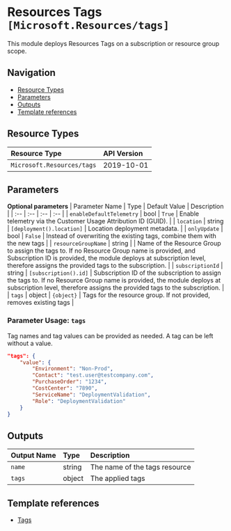 # Resources Tags `[Microsoft.Resources/tags]`

This module deploys Resources Tags on a subscription or resource group scope.

## Navigation

- [Resource Types](#Resource-Types)
- [Parameters](#Parameters)
- [Outputs](#Outputs)
- [Template references](#Template-references)

## Resource Types

| Resource Type | API Version |
| :-- | :-- |
| `Microsoft.Resources/tags` | 2019-10-01 |

## Parameters

**Optional parameters**
| Parameter Name | Type | Default Value | Description |
| :-- | :-- | :-- | :-- |
| `enableDefaultTelemetry` | bool | `True` | Enable telemetry via the Customer Usage Attribution ID (GUID). |
| `location` | string | `[deployment().location]` | Location deployment metadata. |
| `onlyUpdate` | bool | `False` | Instead of overwriting the existing tags, combine them with the new tags |
| `resourceGroupName` | string |  | Name of the Resource Group to assign the tags to. If no Resource Group name is provided, and Subscription ID is provided, the module deploys at subscription level, therefore assigns the provided tags to the subscription. |
| `subscriptionId` | string | `[subscription().id]` | Subscription ID of the subscription to assign the tags to. If no Resource Group name is provided, the module deploys at subscription level, therefore assigns the provided tags to the subscription. |
| `tags` | object | `{object}` | Tags for the resource group. If not provided, removes existing tags |


### Parameter Usage: `tags`

Tag names and tag values can be provided as needed. A tag can be left without a value.

```json
"tags": {
    "value": {
        "Environment": "Non-Prod",
        "Contact": "test.user@testcompany.com",
        "PurchaseOrder": "1234",
        "CostCenter": "7890",
        "ServiceName": "DeploymentValidation",
        "Role": "DeploymentValidation"
    }
}
```

## Outputs

| Output Name | Type | Description |
| :-- | :-- | :-- |
| `name` | string | The name of the tags resource |
| `tags` | object | The applied tags |

## Template references

- [Tags](https://docs.microsoft.com/en-us/azure/templates/Microsoft.Resources/2019-10-01/tags)
